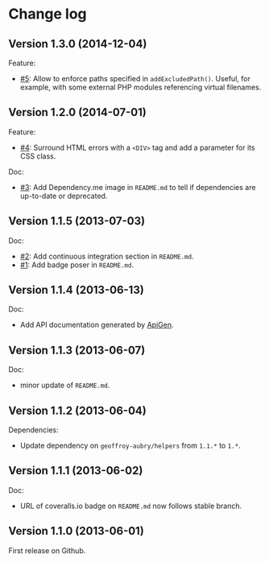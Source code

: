 Change log
==========


## Version 1.3.0 (2014-12-04)

Feature:

  - [#5](https://github.com/geoffroy-aubry/ErrorHandler/issues/5): Allow to enforce paths specified in `addExcludedPath()`.
    Useful, for example, with some external PHP modules referencing virtual filenames.

## Version 1.2.0 (2014-07-01)

Feature:

  - [#4](https://github.com/geoffroy-aubry/ErrorHandler/issues/4): Surround HTML errors with a `<DIV>` tag and add a parameter for its CSS class.

Doc:

  - [#3](https://github.com/geoffroy-aubry/ErrorHandler/issues/3): Add Dependency.me image in `README.md` to tell if dependencies are up-to-date or deprecated.

## Version 1.1.5 (2013-07-03)

Doc:

  - [#2](https://github.com/geoffroy-aubry/ErrorHandler/issues/2): Add continuous integration section in `README.md`.
  - [#1](https://github.com/geoffroy-aubry/ErrorHandler/issues/1): Add badge poser in `README.md`.

## Version 1.1.4 (2013-06-13)

Doc:

  - Add API documentation generated by [ApiGen](http://apigen.org/).

## Version 1.1.3 (2013-06-07)

Doc:

  - minor update of `README.md`.

## Version 1.1.2 (2013-06-04)

Dependencies:

  - Update dependency on `geoffroy-aubry/helpers` from `1.1.*` to `1.*`.

## Version 1.1.1 (2013-06-02)

Doc:

  - URL of coveralls.io badge on `README.md` now follows stable branch.

## Version 1.1.0 (2013-06-01)

First release on Github.
